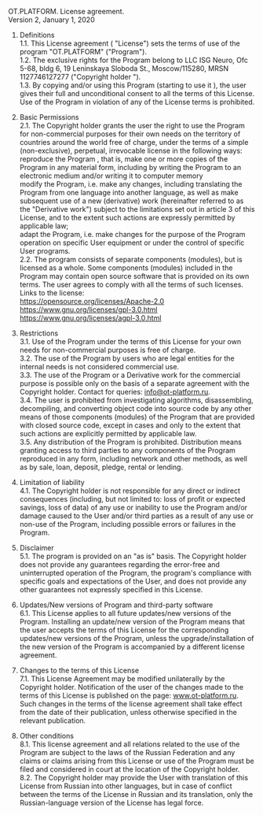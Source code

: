 OT.PLATFORM. License agreement.   
Version 2, January 1, 2020   
1. Definitions  
1.1. This License agreement ( "License") sets the terms of use of the program "OT.PLATFORM" ("Program").  
1.2. The exclusive rights for the Program belong to LLC ISG Neuro, Ofc 5-68, bldg 6, 19 Leninskaya Sloboda St., Moscow/115280, MRSN 1127746127277 ("Copyright holder ").  
1.3. By copying and/or using this Program (starting to use it ), the user gives their full and unconditional  consent to all the terms of this License. Use of the Program in violation of any of the License terms is prohibited.  
2. Basic Permissions  
2.1. The Copyright holder grants the user the right to use the Program for non-commercial purposes for their own needs on the territory of countries around the world free of charge, under the terms of a simple (non-exclusive), perpetual, irrevocable license in the following ways:  
reproduce the Program , that is, make one or more copies of the Program in any material form, including by writing the Program to an electronic medium and/or writing it to computer memory  
modify the Program, i.e. make any changes, including translating the Program from one language into another language, as well as make subsequent use of a new (derivative) work (hereinafter referred to as the "Derivative work") subject to the limitations set out in article 3 of this License, and to the extent such actions are expressly permitted by applicable law;  
adapt the Program, i.e. make changes for the purpose of the Program operation on specific User equipment or under the control of specific User programs.  
2.2. The program consists of separate components (modules), but is licensed as a whole. Some components (modules) included in the Program may contain open source software that is provided on its own terms. The user agrees to comply with all the terms of such licenses.  
Links to the license:  
https://opensource.org/licenses/Apache-2.0  
https://www.gnu.org/licenses/gpl-3.0.html  
https://www.gnu.org/licenses/agpl-3.0.html  
3. Restrictions   
3.1. Use of the Program under the terms of this License for your own needs for non-commercial purposes is free of charge.  
3.2. The use of the Program by users who are legal entities for the internal needs is not considered commercial use.  
3.3. The use of the Program or a Derivative work for the commercial purpose is possible only on the basis of a separate agreement with the Copyright holder. Contact for queries: info@ot-platform.ru.  
3.4. The user is prohibited from investigating algorithms, disassembling, decompiling, and converting object code into source code by any other means of those components (modules) of the Program that are provided with closed source code, except in cases and only to the extent that such actions are explicitly permitted by applicable law.  
3.5. Any distribution of the Program is prohibited. Distribution means granting access to third parties to any components of the Program reproduced in any form, including network and other methods, as well as by sale, loan, deposit, pledge, rental or lending.  
4. Limitation of liability  
4.1. The Copyright holder is not responsible for any direct or indirect consequences (including, but not limited to: loss of profit or expected savings, loss of data) of any use or inability to use the Program and/or damage caused to the User and/or third parties as a result of any use or non-use of the Program, including possible errors or failures in the Program.  
5. Disclaimer   
5.1. The program is provided on an "as is" basis. The Copyright holder does not provide any guarantees regarding the error-free and uninterrupted operation of the Program, the program's compliance with specific goals and expectations of the User, and does not provide any other guarantees not expressly specified in this License.  
6. Updates/New versions of Program and third-party software  
6.1. This License applies to all future updates/new versions of the Program. Installing an update/new version of the Program means that the user accepts the terms of this License for the corresponding updates/new versions of the Program, unless the upgrade/installation of the new version of the Program is accompanied by a different license agreement.  
7. Changes to the terms of this License  
7.1. This License Agreement may be modified unilaterally by the Copyright holder. Notification of the user of the changes made to the terms of this License is published on the page: www.ot-platform.ru.  Such changes in the terms of the license agreement shall take effect from the date of their publication, unless otherwise specified in the relevant publication.  
  
8. Other conditions  
8.1. This license agreement and all relations related to the use of the Program are subject to the laws of the Russian Federation and any claims or claims arising from this License or use of the Program must be filed and considered in court at the location of the Copyright holder.  
8.2. The Copyright holder may provide the User with translation of this License from Russian into other languages, but in case of conflict between the terms of the License in Russian and its translation, only the Russian-language version of the License has legal force.  

